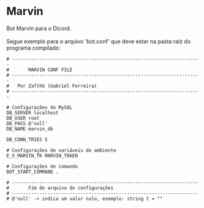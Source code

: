 # Marvin
 Bot Marvin para o Dicord.
<br/>
<br/>
Segue exemplo para o arquivo 'bot.conf' que deve estar na pasta raiz do programa compilado:
<br/>
```
# --------------------------------------------------------------------- 
#		MARVIN CONF FILE
# ---------------------------------------------------------------------
#	Por ZafthG (Gabriel Ferreira)
# ---------------------------------------------------------------------

# Configurações do MySQL
DB_SERVER localhost
DB_USER root
DB_PASS @'null'
DB_NAME marvin_db

DB_CONN_TRIES 5

# Configurações de variáveis de ambiente
E_V_MARVIN_TK MARVIN_TOKEN

# Configurações de comando
BOT_START_COMMAND .

# --------------------------------------------------------------------
#		Fim do arquivo de configurações
# --------------------------------------------------------------------
# @'null' -> indica um valor nulo, exemplo: string t = ""
```